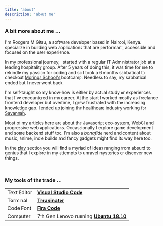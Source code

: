 ```yaml
---
title: 'about'
description: 'about me'
---
```

### A bit more about me ...

I'm Rodgers M Gitau, a software developer based in Nairobi, Kenya. I specialize in building web applications that are performant, accessible and focused on the user experience.

In my professional journey, I started with a regular IT Administrator job at a leading hospitality group. After 5 years of doing this, it was time for me to rekindle my passion for coding and so I took a 6 months sabbatical to checkout [Moringa School's](https://moringaschool.com/) bootcamp. Needless to say, my sabbatical ended but I never went back.

I'm self-taught so my know-how is either by actual study or experiences that I've encountered in my career. At the start I worked mostly as freelance frontend developer but overtime, I grew frustrated with the increasing knowledge gap. I ended up joining the healthcare industry working for [Savannah](http://savannahinformatics.com/).

Most of my articles here are about the Javascript eco-system, WebGl and progressive web applications. Occassionally I explore game development and some backend stuff too. I'm also a *bonafide* nerd and content about music, anime, indie builds and fancy gadgets might find its way here too.

In the [play](/play/) section you will find a myriad of ideas ranging from absurd to genius that I explore in my attempts to unravel mysteries or discover new things.

<br/>

### My tools of the trade ...

|             |                                                               |
| ----------- | --------------------------------------------------------------|
| Text Editor | [__Visual Studio Code__](https://code.visualstudio.com)      |
| Terminal    | [__Tmuxinator__](https://github.com/tmuxinator/tmuxinator)    |
| Code Font   | [__Fira Code__](https://github.com/tonsky/FiraCode)           |
| Computer    | 7th Gen Lenovo running [__Ubuntu 18.10__](https://ubuntu.com) |
